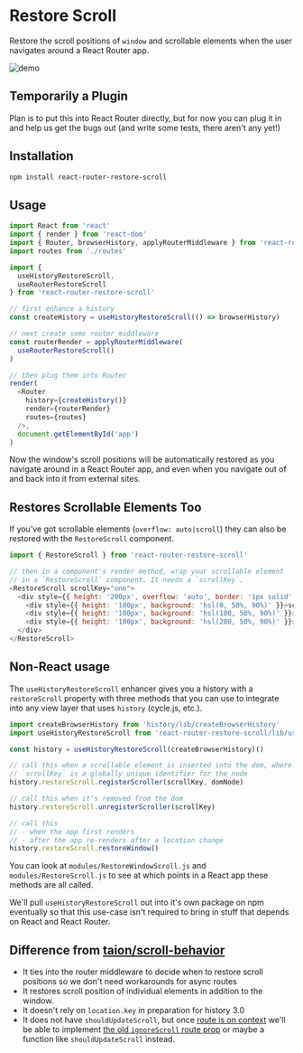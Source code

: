 # Restore Scroll

Restore the scroll positions of `window` and scrollable elements when
the user navigates around a React Router app.

![demo](http://g.recordit.co/WTEvqRtWq9.gif)

## Temporarily a Plugin

Plan is to put this into React Router directly, but for now you can plug
it in and help us get the bugs out (and write some tests, there aren't
any yet!)

## Installation

```sh
npm install react-router-restore-scroll
```

## Usage

```js
import React from 'react'
import { render } from 'react-dom'
import { Router, browserHistory, applyRouterMiddleware } from 'react-router'
import routes from './routes'

import {
  useHistoryRestoreScroll,
  useRouterRestoreScroll
} from 'react-router-restore-scroll'

// first enhance a history
const createHistory = useHistoryRestoreScroll(() => browserHistory)

// next create some router middleware
const routerRender = applyRouterMiddleware(
  useRouterRestoreScroll()
)

// then plug them into Router
render(
  <Router
    history={createHistory()}
    render={routerRender}
    routes={routes}
  />,
  document.getElementById('app')
)
```

Now the window's scroll positions will be automatically restored as you
navigate around in a React Router app, and even when you navigate out of
and back into it from external sites.

## Restores Scrollable Elements Too

If you’ve got scrollable elements (`overflow: auto|scroll`) they can
also be restored with the `RestoreScroll` component.

```js
import { RestoreScroll } from 'react-router-restore-scroll'

// then in a component's render method, wrap your scrollable element
// in a `RestoreScroll` component. It needs a `scrollKey`.
<RestoreScroll scrollKey="one">
  <div style={{ height: '200px', overflow: 'auto', border: '1px solid' }}>
    <div style={{ height: '100px', background: 'hsl(0, 50%, 90%)' }}>scroll me</div>
    <div style={{ height: '100px', background: 'hsl(100, 50%, 90%)' }}>two</div>
    <div style={{ height: '100px', background: 'hsl(200, 50%, 90%)' }}>three</div>
  </div>
</RestoreScroll>
```

## Non-React usage

The `useHistoryRestoreScroll` enhancer gives you a history with a
`restoreScroll` property with three methods that you can use to
integrate into any view layer that uses `history` (cycle.js, etc.).

```js
import createBrowserHistory from 'history/lib/createBrowserHistory'
import useHistoryRestoreScroll from 'react-router-restore-scroll/lib/useHistoryRestoreScroll'

const history = useHistoryRestoreScroll(createBrowserHistory)()

// call this when a scrollable element is inserted into the dom, where
// `scrollKey` is a globally unique identifier for the node
history.restoreScroll.registerScroller(scrollKey, domNode)

// call this when it's removed from the dom
history.restoreScroll.unregisterScroller(scrollKey)

// call this
// - when the app first renders
// - after the app re-renders after a location change
history.restoreScroll.restoreWindow()
```

You can look at `modules/RestoreWindowScroll.js` and `modules/RestoreScroll.js`
to see at which points in a React app these methods are all called.

We'll pull `useHistoryRestoreScroll` out into it's own package on npm
eventually so that this use-case isn't required to bring in stuff that
depends on React and React Router.

## Difference from [taion/scroll-behavior](https://github.com/taion/scroll-behavior)

- It ties into the router middleware to decide when to restore scroll
  positions so we don't need workarounds for async routes
- It restores scroll position of individual elements in addition to the
  window.
- It doesn't rely on `location.key` in preparation for history 3.0
- It does not have `shouldUpdateScroll`, but once [route is on
  context](https://github.com/reactjs/react-router/issues/3325) we'll be
able to implement [the old `ignoreScroll` route prop](https://github.com/gaearon/react-router/blob/edfe32086fe9373fe9653b0ef0aaec544eecd3d5/docs/api/components/Route.md#ignorescrollbehavior) or maybe a function like `shouldUpdateScroll` instead.

